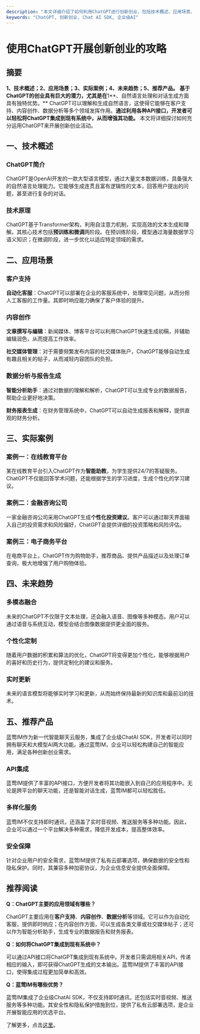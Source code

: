 ```yaml
---
description: "本文详细介绍了如何利用ChatGPT进行创新创业，包括技术概述、应用场景、实际案例和未来发展趋势。"
keywords: "ChatGPT, 创新创业, Chat AI SDK, 企业级AI"
---
```

# 使用ChatGPT开展创新创业的攻略

## 摘要

**1、技术概述；2、应用场景；3、实际案例；4、未来趋势；5、推荐产品。** **基于ChatGPT的创业具有巨大的潜力，尤其是在**1**、自然语言处理和对话生成方面具有独特优势。** ChatGPT可以理解和生成自然语言，这使得它能够在客户支持、内容创作、数据分析等多个领域发挥作用。**通过利用各种API接口，开发者可以轻松将ChatGPT集成到现有系统中，从而增强其功能。** 本文将详细探讨如何充分运用ChatGPT来开展创新创业活动。

## 一、技术概述

### ChatGPT简介

ChatGPT是OpenAI开发的一款大型语言模型，通过大量文本数据训练，具备强大的自然语言处理能力。它能够生成连贯且富有逻辑性的文本，回答用户提出的问题，甚至进行复杂的对话。

### 技术原理

ChatGPT基于Transformer架构，利用自注意力机制，实现高效的文本生成和理解。其核心技术包括**预训练和微调**两阶段。在预训练阶段，模型通过海量数据学习语义知识；在微调阶段，进一步优化以适应特定领域的需求。

## 二、应用场景

### 客户支持

**自动化客服**：ChatGPT可以部署在企业的客服系统中，处理常见问题，从而分担人工客服的工作量。其即时响应能力确保了客户体验的提升。

### 内容创作

**文章撰写与编辑**：新闻媒体、博客平台可以利用ChatGPT快速生成初稿，并辅助编辑润色，从而提高工作效率。

**社交媒体管理**：对于需要频繁发布内容的社交媒体账户，ChatGPT能够自动生成有趣且相关的帖子，从而减轻内容团队的负担。

### 数据分析与报告生成

**智能分析助手**：通过对数据的理解和解析，ChatGPT可以生成专业的数据报告，帮助企业更好地决策。

**财务报表生成**：在财务管理系统中，ChatGPT可以自动生成报表和解释，提供直观的财务分析。

## 三、实际案例

### 案例一：在线教育平台

某在线教育平台引入ChatGPT作为**智能助教**，为学生提供24/7的答疑服务。ChatGPT不仅能回答学术问题，还能根据学生的学习进度，生成个性化的学习建议。

### 案例二：金融咨询公司

一家金融咨询公司采用ChatGPT生成**个性化投资建议**。客户可以通过聊天界面输入自己的投资需求和风险偏好，ChatGPT会提供详细的投资策略和风险评估。

### 案例三：电子商务平台

在电商平台上，ChatGPT作为购物助手，推荐商品、提供产品描述以及处理订单查询，极大地增强了用户购物体验。

## 四、未来趋势

### 多模态融合

未来的ChatGPT不仅限于文本处理，还会融入语音、图像等多种模态。用户可以通过语音与系统互动，模型会结合图像数据提供更全面的服务。

### 个性化定制

随着用户数据的积累和算法的优化，ChatGPT将变得更加个性化，能够根据用户的喜好和历史行为，提供定制化的建议和服务。

### 实时更新

未来的语言模型将能够实时学习和更新，从而始终保持最新的知识库和最前沿的技术。

## 五、推荐产品

蓝莺IM作为新一代智能聊天云服务，集成了企业级ChatAI SDK，开发者可以同时拥有聊天和大模型AI两大功能。通过蓝莺IM，企业可以轻松构建自己的智能应用，满足各种创新创业需求。

### API集成

蓝莺IM提供了丰富的API接口，方便开发者将其功能嵌入到自己的应用程序中。无论是跨平台的聊天功能，还是智能对话生成，蓝莺IM都可以轻松胜任。

### 多样化服务

蓝莺IM不仅支持即时通讯，还涵盖了实时音视频、推送服务等多种功能。因此，企业可以通过一个平台解决多种需求，降低开发成本，提高整体效率。

### 安全保障

针对企业用户的安全需求，蓝莺IM提供了私有云部署选项，确保数据的安全性和隐私保护。同时，其兼容多种加密协议，为企业信息安全提供全面保障。

## 推荐阅读

**Q：ChatGPT主要的应用领域有哪些？**

ChatGPT主要应用在**客户支持**、**内容创作**、**数据分析**等领域。它可以作为自动化客服，提供即时响应；在内容创作方面，可以生成各类文章或社交媒体帖子；还可以作为智能分析助手，生成专业的数据报告和财务报表。

**Q：如何将ChatGPT集成到现有系统中？**

可以通过API接口将ChatGPT集成到现有系统中。开发者只需调用相关API，传递相应的输入，即可获得ChatGPT生成的文本输出。蓝莺IM提供了丰富的API接口，使得集成过程更加简单和高效。

**Q：蓝莺IM有哪些优势？**

蓝莺IM集成了企业级ChatAI SDK，不仅支持即时通讯，还包括实时音视频、推送服务等多种功能。其安全性和隐私保护措施到位，提供了私有云部署选项，是企业开展智能应用的优选平台。

了解更多，点击[这里](https://www.lanyingim.com)。
